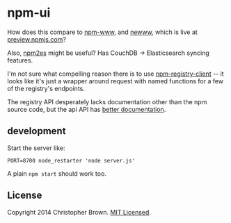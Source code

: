 # npm-ui

How does this compare to [npm-www](https://github.com/npm/npm-www), and [newww](https://github.com/npm/newww), which is live at [preview.npmjs.com](https://preview.npmjs.com/)?

Also, [npm2es](https://github.com/solids/npm2es) might be useful? Has CouchDB -> Elasticsearch syncing features.

I'm not sure what compelling reason there is to use [npm-registry-client](https://github.com/npm/npm-registry-client) -- it looks like it's just a wrapper around request with named functions for a few of the registry's endpoints.

The registry API desperately lacks documentation other than the npm source code, but the api API has [better documentation](https://github.com/npm/download-counts).


## development

Start the server like:

    PORT=8700 node_restarter 'node server.js'

A plain `npm start` should work too.


## License

Copyright 2014 Christopher Brown. [MIT Licensed](http://opensource.org/licenses/MIT).
